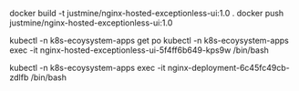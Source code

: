 docker build -t justmine/nginx-hosted-exceptionless-ui:1.0 .
docker push justmine/nginx-hosted-exceptionless-ui:1.0

kubectl -n k8s-ecoysystem-apps get po
kubectl -n k8s-ecoysystem-apps exec -it nginx-hosted-exceptionless-ui-5f4ff6b649-kps9w /bin/bash

kubectl -n k8s-ecoysystem-apps exec -it nginx-deployment-6c45fc49cb-zdlfb /bin/bash